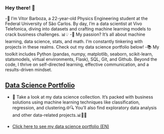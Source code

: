 ### Hey there! 🌟

-👋 I’m Vitor Barboza, a 22-year-old Physics Engineering student at the Federal University of São Carlos. By day, I’m a data scientist at Vivo Telefonica, diving into datasets and crafting machine learning models to crack business challenges. 📊💡
-🚀 My passion? It’s all about machine learning, data science, stats, and math. I’m constantly tinkering with projects in these realms. Check out my data science portfolio below!
-📚 My toolkit includes Python (pandas, numpy, matplotlib, seaborn, scikit-learn, statsmodels, virtual environments, Flask), SQL, Git, and Github. Beyond the code, I thrive on self-directed learning, effective communication, and a results-driven mindset.

## [**Data Science Portfolio**]()

- 🚀 Take a look at my data science collection. It’s packed with business solutions using machine learning techniques like classification, regression, and clustering.🌐🔍 You’ll also find exploratory data analysis and other data-related projects.📊🕵️‍♂️
  
- [Click here to see my data science portfolio (EN)]()
